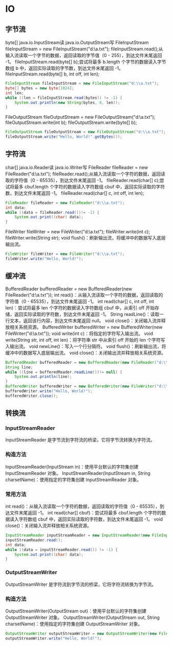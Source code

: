 # IO

## 字节流

byte[]
java.io.InputStream读
java.io.OutputStream写
FileInputStream fileInputStream = new FileInputStream("d:\\a.txt");
fileInputStream.read();从输入流读取一个字节的数据，返回读取的字节值（0 - 255），到达文件末尾返回 -1。
fileInputStream.read(byte[] b);尝试将最多 b.length 个字节的数据读入字节数组 b 中，返回实际读取的字节数，到达文件末尾返回 -1。
fileInputStream.read(byte[] b, int off, int len);

```java
FileInputStream fileInputStream = new FileInputStream("d:\\a.txt");
byte[] bytes = new byte[1024];
int len;
while ((len = fileInputStream.read(bytes)) != -1) {
    System.out.println(new String(bytes, 0, len));
}
```

FileOutputStream fileOutputStream = new FileOutputStream("d:\\a.txt");
fileOutputStream.write(int b);
fileOutputStream.write(byte[] b);

```java
FileOutputStream fileOutputStream = new FileOutputStream("d:\\a.txt");
fileOutputStream.write("Hello, World!".getBytes());
```

## 字符流

char[]
java.io.Reader读
java.io.Writer写
FileReader fileReader = new FileReader("d:\\a.txt");
fileReader.read();从输入流读取一个字符的数据，返回读取的字符值（0 - 65535），到达文件末尾返回 -1。
fileReader.read(char[] c);尝试将最多 cbuf.length 个字符的数据读入字符数组 cbuf 中，返回实际读取的字符数，到达文件末尾返回 -1。
fileReader.read(char[] c, int off, int len);

```java
FileReader fileReader = new FileReader("d:\\a.txt");
int data;
while ((data = fileReader.read())!= -1) {
    System.out.print((char) data); 
}
```

FileWriter fileWriter = new FileWriter("d:\\a.txt");
fileWriter.write(int c);
fileWriter.write(String str);
void flush()：刷新输出流，将缓冲中的数据写入底层输出流。

```java
FileWriter fileWriter = new FileWriter("d:\\a.txt");
fileWriter.write("Hello, World!");
```

## 缓冲流

BufferedReader bufferedReader = new BufferedReader(new FileReader("d:\\a.txt"));
int read()：从输入流读取一个字符的数据，返回读取的字符值（0 - 65535），到达文件末尾返回 -1。
int read(char[] c, int off, int len)：尝试将最多 len 个字符的数据读入字符数组 cbuf 中，从索引 off 开始存储，返回实际读取的字符数，到达文件末尾返回 -1。
String readLine()：读取一行文本，返回该行内容，到达文件末尾返回 null。
void close()：关闭输入流并释放相关系统资源。
BufferedWriter bufferedWriter = new BufferedWriter(new FileWriter("d:\\a.txt"));
void write(int c)：将指定的字符写入输出流。
void write(String str, int off, int len)：将字符串 str 中从索引 off 开始的 len 个字符写入输出流。
void newLine()：写入一个行分隔符。
void flush()：刷新输出流，将缓冲中的数据写入底层输出流。
void close()：关闭输出流并释放相关系统资源。

```java
BufferedReader bufferedReader = new BufferedReader(new FileReader("d:\\a.txt"));
String line;
while ((line = bufferedReader.readLine())!= null) {
    System.out.println(line);
}
BufferedWriter bufferedWriter = new BufferedWriter(new FileWriter("d:\\a.txt"));
bufferedWriter.write("Hello, World!");
bufferedWriter.close();
```

## 转换流

### InputStreamReader

InputStreamReader 是字节流到字符流的桥梁，它将字节流转换为字符流。

### 构造方法

InputStreamReader(InputStream in)：使用平台默认的字符集创建 InputStreamReader 对象。
InputStreamReader(InputStream in, String charsetName)：使用指定的字符集创建 InputStreamReader 对象。

### 常用方法

int read()：从输入流读取一个字符的数据，返回读取的字符值（0 - 65535），到达文件末尾返回 -1。
int read(char[] cbuf)：尝试将最多 cbuf.length 个字符的数据读入字符数组 cbuf 中，返回实际读取的字符数，到达文件末尾返回 -1。
void close()：关闭输入流并释放相关系统资源。

```java
InputStreamReader inputStreamReader = new InputStreamReader(new FileInputStream("d:\\a.txt"), "UTF-8");
inputStreamReader.read();
int data;
while ((data = inputStreamReader.read()) != -1) {
    System.out.print((char) data);
}
```

### OutputStreamWriter

OutputStreamWriter 是字符流到字节流的桥梁，它将字符流转换为字节流。

### 构造方法

OutputStreamWriter(OutputStream out)：使用平台默认的字符集创建 OutputStreamWriter 对象。
OutputStreamWriter(OutputStream out, String charsetName)：使用指定的字符集创建 OutputStreamWriter 对象。

```java
OutputStreamWriter outputStreamWriter = new OutputStreamWriter(new FileOutputStream("d:\\a.txt"), "UTF-8");
outputStreamWriter.write("Hello, World!");
```
